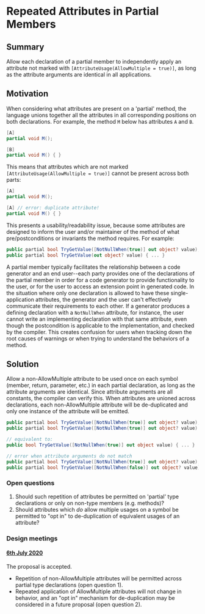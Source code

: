 # Repeated Attributes in Partial Members

## Summary

Allow each declaration of a partial member to independently apply an attribute not marked with `[AttributeUsage(AllowMultiple = true)]`, as long as the attribute arguments are identical in all applications.

## Motivation

When considering what attributes are present on a 'partial' method, the language unions together all the attributes in all corresponding positions on both declarations. For example, the method `M` below has attributes `A` and `B`.

```cs
[A]
partial void M();

[B]
partial void M() { }
```

This means that attributes which are not marked `[AttributeUsage(AllowMultiple = true)]` cannot be present across both parts:

```cs
[A]
partial void M();

[A] // error: duplicate attribute!
partial void M() { }
```

This presents a usability/readability issue, because some attributes are designed to inform the user and/or maintainer of the method of what pre/postconditions or invariants the method requires. For example:

```cs
public partial bool TryGetValue([NotNullWhen(true)] out object? value);
public partial bool TryGetValue(out object? value) { ... }
```

A partial member typically facilitates the relationship between a code generator and an end user--each party provides one of the declarations of the partial member in order for a code generator to provide functionality to the user, or for the user to access an extension point in generated code. In the situation where only one declaration is allowed to have these single-application attributes, the generator and the user can't effectively communicate their requirements to each other. If a generator produces a defining declaration with a `NotNullWhen` attribute, for instance, the user cannot write an implementing declaration with that same attribute, even though the postcondition is applicable to the implementation, and checked by the compiler. This creates confusion for users when tracking down the root causes of warnings or when trying to understand the behaviors of a method.

## Solution

Allow a non-AllowMultiple attribute to be used once on each symbol (member, return, parameter, etc.) in each partial declaration, as long as the attribute arguments are identical. Since attribute arguments are all constants, the compiler can verify this. When attributes are unioned across declarations, each non-AllowMultiple attribute will be de-duplicated and only one instance of the attribute will be emitted.

```cs
public partial bool TryGetValue([NotNullWhen(true)] out object? value);
public partial bool TryGetValue([NotNullWhen(true)] out object? value) { ... } // ok

// equivalent to:
public bool TryGetValue([NotNullWhen(true)] out object value) { ... }

// error when attribute arguments do not match
public partial bool TryGetValue([NotNullWhen(true)] out object? value);
public partial bool TryGetValue([NotNullWhen(false)] out object? value) { ... } // error
```

### Open questions

1. Should such repetition of attributes be permitted on 'partial' type declarations or only on non-type members (e.g. methods)?
2. Should attributes which *do* allow multiple usages on a symbol be permitted to "opt in" to de-duplication of equivalent usages of an attribute?

### Design meetings
#### [6th July 2020](../meetings/2020/LDM-2020-07-06.md#repeated-attributes-on-partial-members)
The proposal is accepted.
  - Repetition of non-AllowMultiple attributes will be permitted across partial type declarations (open question 1).
  - Repeated application of AllowMultiple attributes will not change in behavior, and an "opt in" mechanism for de-duplication may be considered in a future proposal (open question 2).
